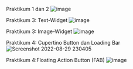 Praktikum 1 dan 2
![image](https://user-images.githubusercontent.com/64391578/187228012-fee00ae8-1393-49ea-bccf-7b4f559703a5.png)

Praktikum 3: Text-Widget
![image](https://user-images.githubusercontent.com/64391578/187234407-958eac61-17fc-4d8e-9003-5117e5b2141f.png)

Praktikum 3: Image-Widget
![image](https://user-images.githubusercontent.com/64391578/187237653-7dc96dc8-127d-4a2b-aba7-0e9bfdab5f45.png)

Praktikum 4: Cupertino Button dan Loading Bar
![Screenshot 2022-08-29 230405](https://user-images.githubusercontent.com/64391578/187253083-de0008c9-a1bf-4034-b7d7-11e2a10670f3.png)

Praktikum 4:Floating Action Button (FAB)
![image](https://user-images.githubusercontent.com/64391578/187339822-0ae43a59-4d01-476e-a572-916eb0c7b6e4.png)
